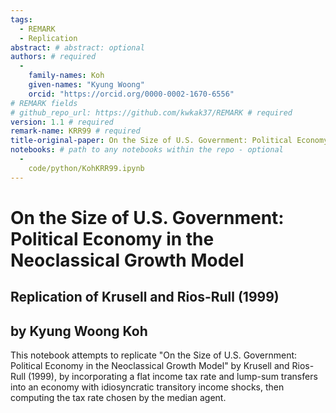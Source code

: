 ```yaml
---
tags:
  - REMARK
  - Replication
abstract: # abstract: optional
authors: # required
  -
    family-names: Koh
    given-names: "Kyung Woong"
    orcid: "https://orcid.org/0000-0002-1670-6556"
# REMARK fields
# github_repo_url: https://github.com/kwkak37/REMARK # required
version: 1.1 # required
remark-name: KRR99 # required 
title-original-paper: On the Size of U.S. Government: Political Economy in the Neoclassical Growth Model # optional 
notebooks: # path to any notebooks within the repo - optional
  - 
    code/python/KohKRR99.ipynb
---
```


# On the Size of U.S. Government: Political Economy in the Neoclassical Growth Model

## Replication of Krusell and Rios-Rull (1999)
 
## by Kyung Woong Koh
 
This notebook attempts to replicate "On the Size of U.S. Government: Political Economy in the Neoclassical Growth Model" by Krusell and Rios-Rull (1999), by incorporating a flat income tax rate and lump-sum transfers into an economy with idiosyncratic transitory income shocks, then computing the tax rate chosen by the median agent.